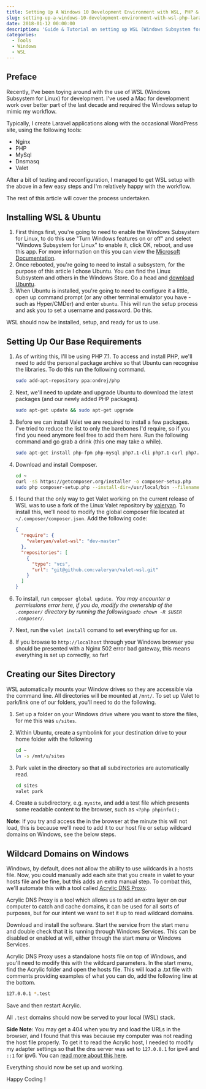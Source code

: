 ```yaml
---
title: Setting Up A Windows 10 Development Environment with WSL, PHP & Laravel
slug: setting-up-a-windows-10-development-environment-with-wsl-php-laravel
date: 2018-01-12 00:00:00
description: 'Guide & Tutorial on setting up WSL (Windows Subsystem for Linux) with a Laravel/PHP development stack for simplified coding on Windows 10.'
categories:
  - Tools
  - Windows
  - WSL
---
```


## Preface

Recently, I've been toying around with the use of WSL (Windows Subsystem for Linux) for development. I've used a Mac for development work over better part of the last decade and required the Windows setup to mimic my workflow.

Typically, I create Laravel applications along with the occasional WordPress site, using the following tools:

- Nginx
- PHP
- MySql
- Dnsmasq
- Valet

After a bit of testing and reconfiguration, I managed to get WSL setup with the above in a few easy steps and I'm relatively happy with the workflow.

The rest of this article will cover the process undertaken.

## Installing WSL & Ubuntu

1. First things first, you're going to need to enable the Windows Subsystem for Linux, to do this use "Turn Windows features on or off" and select "Windows Subsystem for Linux" to enable it, click OK, reboot, and use this app. For more information on this you can view the [Microsoft Documentation](https://docs.microsoft.com/en-us/windows/wsl/install-win10).
2. Once rebooted, you're going to need to install a subsystem, for the purpose of this article I chose Ubuntu. You can find the Linux Subsystem and others in the Windows Store. Go a head and [download Ubuntu](https://www.microsoft.com/en-gb/store/p/ubuntu/9nblggh4msv6).
3. When Ubuntu is installed, you're going to need to configure it a little, open up command prompt (or any other terminal emulator you have - such as Hyper/CMDer) and enter `ubuntu`. This will run the setup process and ask you to set a username and password. Do this.

WSL should now be installed, setup, and ready for us to use.

## Setting Up Our Base Requirements

1. As of writing this, I'll be using PHP 7.1. To access and install PHP, we'll need to add the personal package archive so that Ubuntu can recognise the libraries. To do this run the following command.

   ```bash
   sudo add-apt-repository ppa:ondrej/php
   ```

2. Next, we'll need to update and upgrade Ubuntu to download the latest packages (and our newly added PHP packages).

   ```bash
   sudo apt-get update && sudo apt-get upgrade
   ```

3. Before we can install Valet we are required to install a few packages. I've tried to reduce the list to only the barebones I'd require, so if you find you need anymore feel free to add them here. Run the following command and go grab a drink (this one may take a while).

   ```bash
   sudo apt-get install php-fpm php-mysql php7.1-cli php7.1-curl php7.1-mbstring php7.1-mcrypt php7.1-xml php7.1-zip php7.1-intl curl git unzip php-cli
   ```

4. Download and install Composer.

   ```bash
   cd ~
   curl -sS https://getcomposer.org/installer -o composer-setup.php
   sudo php composer-setup.php --install-dir=/usr/local/bin --filename=composer
   ```

5. I found that the only way to get Valet working on the current release of WSL was to use a fork of the Linux Valet repository by [valeryan](https://github.com/valeryan/valet-wsl). To install this, we'll need to modify the global composer file located at `~/.composer/composer.json`. Add the following code:

   ```json
   {
     "require": {
       "valeryan/valet-wsl": "dev-master"
     },
     "repositories": [
       {
         "type": "vcs",
         "url": "git@github.com:valeryan/valet-wsl.git"
       }
     ]
   }
   ```

6. To install, run `composer global update`.
   ​
   _You may encounter a permissions error here, if you do, modify the ownership of the `.composer/` directory by running the following`sudo chown -R $USER .composer/`._

7. Next, run the `valet install` comand to set everything up for us.

8. If you browse to `http://localhost` through your Windows browser you should be presented with a Nginx 502 error bad gateway, this means everything is set up correctly, so far!

## Creating our Sites Directory

WSL automatically mounts your Window drives so they are accessible via the command line. All directories will be mounted at `/mnt/`. To set up Valet to park/link one of our folders, you'll need to do the following.

1. Set up a folder on your Windows drive where you want to store the files, for me this was `u/sites`.

2. Within Ubuntu, create a symbolink for your destination drive to your home folder with the following

   ```bash
   cd ~
   ln -s /mnt/u/sites
   ```

3. Park valet in the directory so that all subdirectories are automatically read.

   ```bash
   cd sites
   valet park
   ```

4. Create a subdirectory, e.g. `mysite`, and add a test file which presents some readable content to the browser, such as `<?php phpinfo();`

**Note:** If you try and access the in the browser at the minute this will not load, this is because we'll need to add it to our host file or setup wildcard domains on Windows, see the below steps.

## Wildcard Domains on Windows

Windows, by default, does not allow the ability to use wildcards in a hosts file. Now, you could manually add each site that you create in valet to your hosts file and be fine, but this adds an extra manual step. To combat this, we'll automate this with a tool called [Acrylic DNS Proxy](http://mayakron.altervista.org/wikibase/show.php?id=AcrylicHome).

Acrylic DNS Proxy is a tool which allows us to add an extra layer on our computer to catch and cache domains, it can be used for all sorts of purposes, but for our intent we want to set it up to read wildcard domains.

Download and install the software. Start the service from the start menu and double check that it is running through Windows Services. This can be disabled or enabled at will, either through the start menu or Windows Services.

Acrylic DNS Proxy uses a standalone hosts file on top of Windows, and you'll need to modify this with the wildcard parameters. In the start menu, find the Acrylic folder and open the hosts file. This will load a .txt file with comments providing examples of what you can do, add the following line at the bottom.

```bash
127.0.0.1 *.test
```

Save and then restart Acrylic.

All `.test` domains should now be served to your local (WSL) stack.

**Side Note**: You may get a 404 when you try and load the URLs in the browser, and I found that this was because my computer was not reading the host file properly. To get it to read the Acrylic host, I needed to modify my adapter settings so that the dns server was set to `127.0.0.1` for ipv4 and `::1` for ipv6. You can [read more about this here](http://mayakron.altervista.org/wikibase/show.php?id=AcrylicWindows10Configuration).

Everything should now be set up and working.

Happy Coding !
